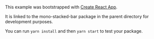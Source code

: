 This example was bootstrapped with [Create React App](https://github.com/facebook/create-react-app).

It is linked to the mono-stacked-bar package in the parent directory for development purposes.

You can run `yarn install` and then `yarn start` to test your package.
